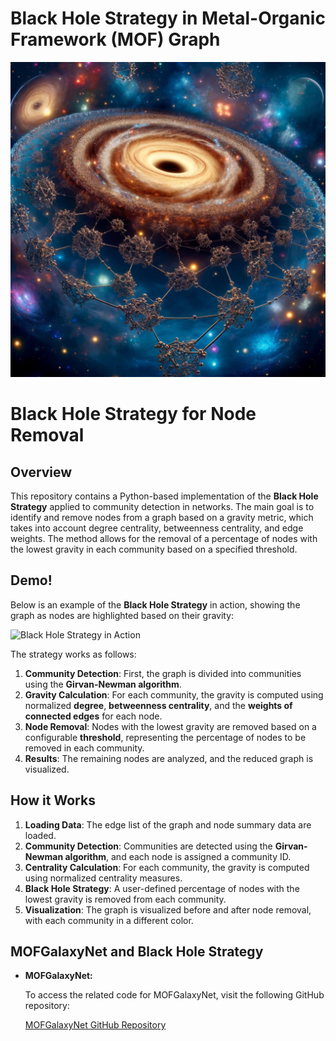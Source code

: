 # Black Hole Strategy in Metal-Organic Framework (MOF) Graph

<p align="center">
    <img src="BH.jpg" alt="Black Hole Strategy in Metal-Organic Framework (MOF) Graph based on MOFGalaxyNet" width="600">
</p>


# Black Hole Strategy for Node Removal

## Overview
This repository contains a Python-based implementation of the **Black Hole Strategy** applied to community detection in networks. The main goal is to identify and remove nodes from a graph based on a gravity metric, which takes into account degree centrality, betweenness centrality, and edge weights. The method allows for the removal of a percentage of nodes with the lowest gravity in each community based on a specified threshold.

## Demo!
Below is an example of the **Black Hole Strategy** in action, showing the graph as nodes are highlighted based on their gravity:

![Black Hole Strategy in Action](sandbox:/mnt/data/animated_graph_resized_300x300.gif)


The strategy works as follows:

1. **Community Detection**: First, the graph is divided into communities using the **Girvan-Newman algorithm**.
2. **Gravity Calculation**: For each community, the gravity is computed using normalized **degree**, **betweenness centrality**, and the **weights of connected edges** for each node.
3. **Node Removal**: Nodes with the lowest gravity are removed based on a configurable **threshold**, representing the percentage of nodes to be removed in each community.
4. **Results**: The remaining nodes are analyzed, and the reduced graph is visualized.

## How it Works

1. **Loading Data**: The edge list of the graph and node summary data are loaded.
2. **Community Detection**: Communities are detected using the **Girvan-Newman algorithm**, and each node is assigned a community ID.
3. **Centrality Calculation**: For each community, the gravity is computed using normalized centrality measures.
4. **Black Hole Strategy**: A user-defined percentage of nodes with the lowest gravity is removed from each community.
5. **Visualization**: The graph is visualized before and after node removal, with each community in a different color.


## MOFGalaxyNet and Black Hole Strategy
- **MOFGalaxyNet:**
    <p>To access the related code for MOFGalaxyNet, visit the following GitHub repository:</p>
    <a href="https://github.com/MehrdadJalali-KIT/MOFGalaxyNet">MOFGalaxyNet GitHub Repository</a>



